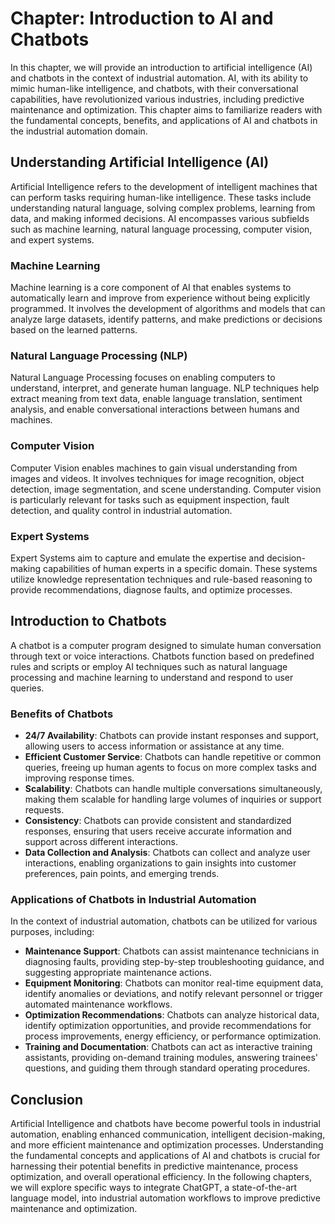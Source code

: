 Chapter: Introduction to AI and Chatbots
========================================

In this chapter, we will provide an introduction to artificial intelligence (AI) and chatbots in the context of industrial automation. AI, with its ability to mimic human-like intelligence, and chatbots, with their conversational capabilities, have revolutionized various industries, including predictive maintenance and optimization. This chapter aims to familiarize readers with the fundamental concepts, benefits, and applications of AI and chatbots in the industrial automation domain.

**Understanding Artificial Intelligence (AI)**
----------------------------------------------

Artificial Intelligence refers to the development of intelligent machines that can perform tasks requiring human-like intelligence. These tasks include understanding natural language, solving complex problems, learning from data, and making informed decisions. AI encompasses various subfields such as machine learning, natural language processing, computer vision, and expert systems.

### Machine Learning

Machine learning is a core component of AI that enables systems to automatically learn and improve from experience without being explicitly programmed. It involves the development of algorithms and models that can analyze large datasets, identify patterns, and make predictions or decisions based on the learned patterns.

### Natural Language Processing (NLP)

Natural Language Processing focuses on enabling computers to understand, interpret, and generate human language. NLP techniques help extract meaning from text data, enable language translation, sentiment analysis, and enable conversational interactions between humans and machines.

### Computer Vision

Computer Vision enables machines to gain visual understanding from images and videos. It involves techniques for image recognition, object detection, image segmentation, and scene understanding. Computer vision is particularly relevant for tasks such as equipment inspection, fault detection, and quality control in industrial automation.

### Expert Systems

Expert Systems aim to capture and emulate the expertise and decision-making capabilities of human experts in a specific domain. These systems utilize knowledge representation techniques and rule-based reasoning to provide recommendations, diagnose faults, and optimize processes.

**Introduction to Chatbots**
----------------------------

A chatbot is a computer program designed to simulate human conversation through text or voice interactions. Chatbots function based on predefined rules and scripts or employ AI techniques such as natural language processing and machine learning to understand and respond to user queries.

### Benefits of Chatbots

* **24/7 Availability**: Chatbots can provide instant responses and support, allowing users to access information or assistance at any time.
* **Efficient Customer Service**: Chatbots can handle repetitive or common queries, freeing up human agents to focus on more complex tasks and improving response times.
* **Scalability**: Chatbots can handle multiple conversations simultaneously, making them scalable for handling large volumes of inquiries or support requests.
* **Consistency**: Chatbots can provide consistent and standardized responses, ensuring that users receive accurate information and support across different interactions.
* **Data Collection and Analysis**: Chatbots can collect and analyze user interactions, enabling organizations to gain insights into customer preferences, pain points, and emerging trends.

### Applications of Chatbots in Industrial Automation

In the context of industrial automation, chatbots can be utilized for various purposes, including:

* **Maintenance Support**: Chatbots can assist maintenance technicians in diagnosing faults, providing step-by-step troubleshooting guidance, and suggesting appropriate maintenance actions.
* **Equipment Monitoring**: Chatbots can monitor real-time equipment data, identify anomalies or deviations, and notify relevant personnel or trigger automated maintenance workflows.
* **Optimization Recommendations**: Chatbots can analyze historical data, identify optimization opportunities, and provide recommendations for process improvements, energy efficiency, or performance optimization.
* **Training and Documentation**: Chatbots can act as interactive training assistants, providing on-demand training modules, answering trainees' questions, and guiding them through standard operating procedures.

**Conclusion**
--------------

Artificial Intelligence and chatbots have become powerful tools in industrial automation, enabling enhanced communication, intelligent decision-making, and more efficient maintenance and optimization processes. Understanding the fundamental concepts and applications of AI and chatbots is crucial for harnessing their potential benefits in predictive maintenance, process optimization, and overall operational efficiency. In the following chapters, we will explore specific ways to integrate ChatGPT, a state-of-the-art language model, into industrial automation workflows to improve predictive maintenance and optimization.
